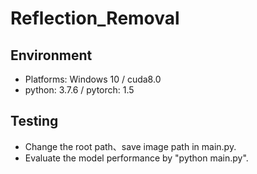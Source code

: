 # Reflection_Removal
## Environment <br>
  
*  Platforms: Windows 10 / cuda8.0 <br>
*  python: 3.7.6 / pytorch: 1.5 <br>
  

## Testing <br>
*  Change the root path、save image path in main.py. <br>
*  Evaluate the model performance by "python main.py". <br>


  
